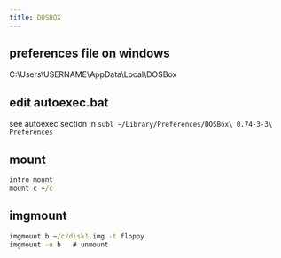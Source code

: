 ```yaml
---
title: DOSBOX
---
```


## preferences file on windows
C:\Users\USERNAME\AppData\Local\DOSBox

## edit autoexec.bat
see autoexec section in `subl ~/Library/Preferences/DOSBox\ 0.74-3-3\ Preferences`

## mount
```bat
intro mount
mount c ~/c
```

## imgmount
```bat
imgmount b ~/c/disk1.img -t floppy
imgmount -u b   # unmount
```
  
